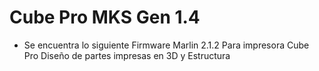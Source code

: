 # Cube Pro MKS Gen 1.4
 - Se encuentra lo siguiente 
   Firmware Marlin 2.1.2 Para impresora Cube Pro 
   Diseño de partes impresas en 3D y Estructura
